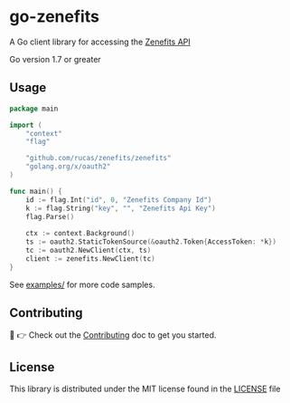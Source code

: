 # go-zenefits
A Go client library for accessing the [Zenefits API](https://developers.zenefits.com/docs/getting-started)

Go version 1.7 or greater

## Usage

```go
package main

import (
	"context"
	"flag"

	"github.com/rucas/zenefits/zenefits"
	"golang.org/x/oauth2"
)

func main() {
	id := flag.Int("id", 0, "Zenefits Company Id")
	k := flag.String("key", "", "Zenefits Api Key")
	flag.Parse()
	
	ctx := context.Background()
  	ts := oauth2.StaticTokenSource(&oauth2.Token{AccessToken: *k})
  	tc := oauth2.NewClient(ctx, ts)
  	client := zenefits.NewClient(tc)
}
```

See [examples/](example) for more code samples.

## Contributing

:wave: :point_right: Check out the [Contributing](CONTRIBUTING.md) doc to get you started.

## License

This library is distributed under the MIT license found in the [LICENSE](LICENSE) file

